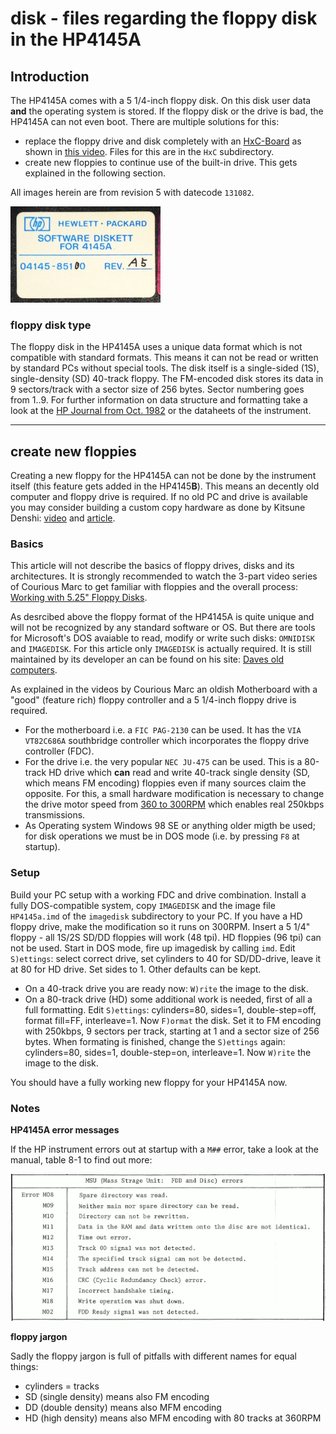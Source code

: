 # disk - files regarding the floppy disk in the HP4145A

## Introduction

The HP4145A comes with a 5 1/4-inch floppy disk. On this disk user data **and** the operating system is stored. If the floppy disk or the drive is bad, the HP4145A can not even boot. There are multiple solutions for this:
- replace the floppy drive and disk completely with an [HxC-Board](https://hxc2001.com/) as shown in [this video](https://www.youtube.com/watch?v=gLGCO4h7570). Files for this are in the `HxC` subdirectory.
- create new floppies to continue use of the built-in drive. This gets explained in the following section.

All images herein are from revision 5 with datecode `131082`. 

![floppy disk label](../images/Floppy-label_lq.jpg)

### floppy disk type

The floppy disk in the HP4145A uses a unique data format which is not compatible with standard formats. This means it can not be read or written by standard PCs without special tools.
The disk itself is a single-sided (1S), single-density (SD) 40-track floppy. The FM-encoded disk stores its data in 9 sectors/track with a sector size of 256 bytes. Sector numbering goes from 1..9.
For further information on data structure and formatting take a look at the [HP Journal from Oct. 1982](https://www.hpl.hp.com/hpjournal/pdfs/IssuePDFs/1982-10.pdf) or the dataheets of the instrument.

---

## create new floppies

Creating a new floppy for the HP4145A can not be done by the instrument itself (this feature gets added in the HP4145**B**). This means an decently old computer and floppy drive is required. If no old PC and drive is available you may consider building a custom copy hardware as done by Kitsune Denshi: [video](https://www.youtube.com/watch?v=ZCxzYmUX3WA) and [article](https://www.kitsune-denshi.net/equipment:hp4145a).

### Basics
This article will not describe the basics of floppy drives, disks and its architectures. It is strongly recommended to watch the 3-part video series of Courious Marc to get familiar with floppies and the overall process: [Working with 5.25" Floppy Disks](https://www.youtube.com/watch?v=rbxPW86B84E&list=PL-_93BVApb58SkNrwTjOFJJIZobCLzhzQ).

As desrcibed above the floppy format of the HP4145A is quite unique and will not be recognized by any standard software or OS. But there are tools for Microsoft's DOS avaiable to read, modify or write such disks: `OMNIDISK` and `IMAGEDISK`. For this article only `IMAGEDISK` is actually required. It is still maintained by its developer an can be found on his site: [Daves old computers](http://dunfield.classiccmp.org/img/index.htm).

As explained in the videos by Courious Marc an oldish Motherboard with a "good" (feature rich) floppy controller and a 5 1/4-inch floppy drive is required. 
- For the motherboard i.e. a `FIC PAG-2130` can be used. It has the `VIA VT82C686A` southbridge controller which incorporates the floppy drive controller (FDC).
- For the drive i.e. the very popular `NEC JU-475` can be used. This is a 80-track HD drive which **can** read and write 40-track single density (SD, which means FM encoding) floppies even if many sources claim the opposite. For this, a small hardware modification is necessary to change the drive motor speed from [360 to 300RPM](http://dunfield.classiccmp.org/img42841/speed300.htm) which enables real 250kbps transmissions.
- As Operating system Windows 98 SE or anything older migth be used; for disk operations we must be in DOS mode (i.e. by pressing `F8` at startup).

### Setup

Build your PC setup with a working FDC and drive combination. Install a fully DOS-compatible system, copy `IMAGEDISK` and the image file `HP4145a.imd` of the `imagedisk` subdirectory to your PC. If you have a HD floppy drive, make the modification so it runs on 300RPM. Insert a 5 1/4" floppy - all 1S/2S SD/DD floppies will work (48 tpi). HD floppies (96 tpi) can not be used.
Start in DOS mode, fire up imagedisk by calling `imd`. Edit `S)ettings`: select correct drive, set cylinders to 40 for SD/DD-drive, leave it at 80 for HD drive. Set sides to 1. Other defaults can be kept.
- On a 40-track drive you are ready now: `W)rite` the image to the disk.
- On a 80-track drive (HD) some additional work is needed, first of all a full formatting. Edit `S)ettings`: cylinders=80, sides=1, double-step=off, format fill=FF, interleave=1. Now `F)ormat` the disk. Set it to FM encoding with 250kbps, 9 sectors per track, starting at 1 and a sector size of 256 bytes. When formating is finished, change the `S)ettings` again: cylinders=80, sides=1, double-step=on, interleave=1. Now `W)rite` the image to the disk.

You should have a fully working new floppy for your HP4145A now.

### Notes

**HP4145A error messages**

If the HP instrument errors out at startup with a `M##` error, take a look at the manual, table 8-1 to find out more:

![excerpt of Table 8-1](../images/MSU-errors.gif)

**floppy jargon**

Sadly the floppy jargon is full of pitfalls with different names for equal things:
- cylinders = tracks
- SD (single density) means also FM encoding
- DD (double density) means also MFM encoding
- HD (high density) means also MFM encoding with 80 tracks at 360RPM
